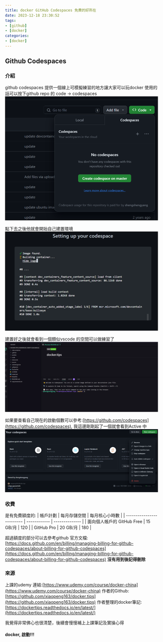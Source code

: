 ```yaml
---
title: docker GitHub Codespaces 免費的好所在
date: 2023-12-18 23:30:52
tags:
- [github]
- [docker]
categories:
- [docker]
---
```

## Github Codespaces
### 介紹
github codespaces 提供一個線上可模擬練習的地方讓大家可以玩docker
使用的話可以按下github repo 的 code -> codespaces
![img.png](../image/github_codespace.png)

點下去之後他就會開始自己建置環境
![img.png](../image/github_codespace_running.png)

建置好之後就會看到一個類似vscode 的空間可以做練習了
![img.png](../image/github_codespace_vscode.png)

如果要查看自己現在的啟動個數可以參考:[https://github.com/codespaces](https://github.com/codespaces), 我這邊剛剛起了一個就會看到Active 中
![img.png](../image/github_codespace_list.png)

### 收費
是有免費額度的:
| 帳戶計劃                   | 每月存儲空間 | 每月核心小時數 |
| ------------------------- | ------------ | -------------- |
| 面向個人帳戶的 GitHub Free | 15 GB/月      | 120            |
| GitHub Pro                | 20 GB/月      | 180            |

超過額度的部分可以去參考github 官方文檔: [https://docs.github.com/en/billing/managing-billing-for-github-codespaces/about-billing-for-github-codespaces](https://docs.github.com/en/billing/managing-billing-for-github-codespaces/about-billing-for-github-codespaces)
**沒有用到後記得刪除**

### 來源
上課的udemy 連結:[https://www.udemy.com/course/docker-china](https://www.udemy.com/course/docker-china)
作者的Github: [https://github.com/xiaopeng163/docker.tips](https://github.com/xiaopeng163/docker.tips)
作者整理的docker筆記: [https://dockertips.readthedocs.io/en/latest/](https://dockertips.readthedocs.io/en/latest/)

我覺得非常佛心也很清楚，後續會慢慢補上上課筆記及實操心得

#### docker, 啟動!!!